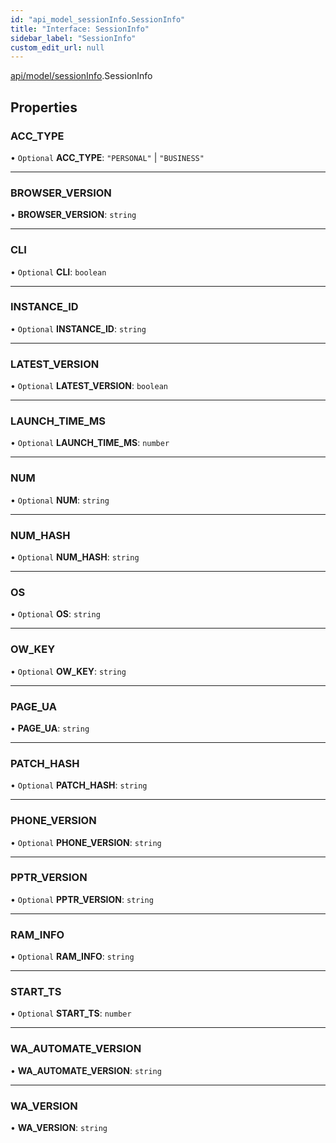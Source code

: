 ```yaml
---
id: "api_model_sessionInfo.SessionInfo"
title: "Interface: SessionInfo"
sidebar_label: "SessionInfo"
custom_edit_url: null
---
```


[api/model/sessionInfo](/api/modules/api_model_sessionInfo.md).SessionInfo

## Properties

### ACC\_TYPE

• `Optional` **ACC\_TYPE**: ``"PERSONAL"`` \| ``"BUSINESS"``

___

### BROWSER\_VERSION

• **BROWSER\_VERSION**: `string`

___

### CLI

• `Optional` **CLI**: `boolean`

___

### INSTANCE\_ID

• `Optional` **INSTANCE\_ID**: `string`

___

### LATEST\_VERSION

• `Optional` **LATEST\_VERSION**: `boolean`

___

### LAUNCH\_TIME\_MS

• `Optional` **LAUNCH\_TIME\_MS**: `number`

___

### NUM

• `Optional` **NUM**: `string`

___

### NUM\_HASH

• `Optional` **NUM\_HASH**: `string`

___

### OS

• `Optional` **OS**: `string`

___

### OW\_KEY

• `Optional` **OW\_KEY**: `string`

___

### PAGE\_UA

• **PAGE\_UA**: `string`

___

### PATCH\_HASH

• `Optional` **PATCH\_HASH**: `string`

___

### PHONE\_VERSION

• `Optional` **PHONE\_VERSION**: `string`

___

### PPTR\_VERSION

• `Optional` **PPTR\_VERSION**: `string`

___

### RAM\_INFO

• `Optional` **RAM\_INFO**: `string`

___

### START\_TS

• `Optional` **START\_TS**: `number`

___

### WA\_AUTOMATE\_VERSION

• **WA\_AUTOMATE\_VERSION**: `string`

___

### WA\_VERSION

• **WA\_VERSION**: `string`
